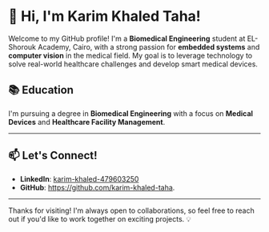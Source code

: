 # 👋 Hi, I'm Karim Khaled Taha!

Welcome to my GitHub profile! I'm a **Biomedical Engineering** student at EL-Shorouk Academy, Cairo, with a strong passion for **embedded systems** and **computer vision** in the medical field. My goal is to leverage technology to solve real-world healthcare challenges and develop smart medical devices.

## 📚 Education
I'm pursuing a degree in **Biomedical Engineering** with a focus on **Medical Devices** and **Healthcare Facility Management**.

---

## 📫 Let's Connect!
- **LinkedIn**: [karim-khaled-479603250](https://www.linkedin.com/in/karim-khaled-479603250)
- **GitHub**: https://github.com/karim-khaled-taha.

---

Thanks for visiting! I'm always open to collaborations, so feel free to reach out if you'd like to work together on exciting projects. 💡
```
